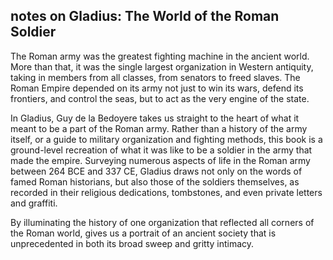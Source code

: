## notes on Gladius: The World of the Roman Soldier

The Roman army was the greatest fighting machine in the ancient world. More than that, it was the single largest organization in Western antiquity, taking in members from all classes, from senators to freed slaves. The Roman Empire depended on its army not just to win its wars, defend its frontiers, and control the seas, but to act as the very engine of the state. 

In Gladius, Guy de la Bedoyere takes us straight to the heart of what it meant to be a part of the Roman army. Rather than a history of the army itself, or a guide to military organization and fighting methods, this book is a ground-level recreation of what it was like to be a soldier in the army that made the empire. Surveying numerous aspects of life in the Roman army between 264 BCE and 337 CE, Gladius draws not only on the words of famed Roman historians, but also those of the soldiers themselves, as recorded in their religious dedications, tombstones, and even private letters and graffiti. 

By illuminating the history of one organization that reflected all corners of the Roman world, gives us a portrait of an ancient society that is unprecedented in both its broad sweep and gritty intimacy.